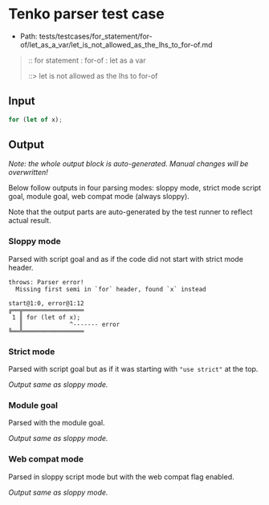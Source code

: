 # Tenko parser test case

- Path: tests/testcases/for_statement/for-of/let_as_a_var/let_is_not_allowed_as_the_lhs_to_for-of.md

> :: for statement : for-of : let as a var
>
> ::> let is not allowed as the lhs to for-of

## Input

`````js
for (let of x);
`````

## Output

_Note: the whole output block is auto-generated. Manual changes will be overwritten!_

Below follow outputs in four parsing modes: sloppy mode, strict mode script goal, module goal, web compat mode (always sloppy).

Note that the output parts are auto-generated by the test runner to reflect actual result.

### Sloppy mode

Parsed with script goal and as if the code did not start with strict mode header.

`````
throws: Parser error!
  Missing first semi in `for` header, found `x` instead

start@1:0, error@1:12
╔══╦═════════════════
 1 ║ for (let of x);
   ║             ^------- error
╚══╩═════════════════

`````

### Strict mode

Parsed with script goal but as if it was starting with `"use strict"` at the top.

_Output same as sloppy mode._

### Module goal

Parsed with the module goal.

_Output same as sloppy mode._

### Web compat mode

Parsed in sloppy script mode but with the web compat flag enabled.

_Output same as sloppy mode._
